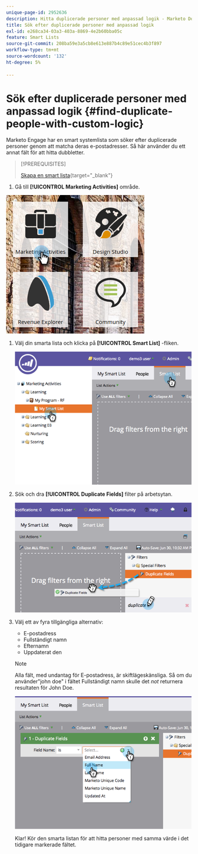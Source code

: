 ```yaml
---
unique-page-id: 2952636
description: Hitta duplicerade personer med anpassad logik - Marketo Docs - produktdokumentation
title: Sök efter duplicerade personer med anpassad logik
exl-id: e268ca34-03a3-403a-8869-4e2b60bba05c
feature: Smart Lists
source-git-commit: 208ba59e3a5cb8e613e887b4c89e51cec4b3f897
workflow-type: tm+mt
source-wordcount: '132'
ht-degree: 5%

---
```


# Sök efter duplicerade personer med anpassad logik {#find-duplicate-people-with-custom-logic}

Marketo Engage har en smart systemlista som söker efter duplicerade personer genom att matcha deras e-postadresser. Så här använder du ett annat fält för att hitta dubbletter.

>[!PREREQUISITES]
>
>[Skapa en smart lista](/help/marketo/product-docs/core-marketo-concepts/smart-lists-and-static-lists/creating-a-smart-list/create-a-smart-list.md){target="_blank"}

1. Gå till **[!UICONTROL Marketing Activities]** område.

![](assets/ma-2.png)

1. Välj din smarta lista och klicka på **[!UICONTROL Smart List]** -fliken.

   ![](assets/two-4.png)

1. Sök och dra **[!UICONTROL Duplicate Fields]** filter på arbetsytan.

   ![](assets/three-4.png)

1. Välj ett av fyra tillgängliga alternativ:

   * E-postadress
   * Fullständigt namn
   * Efternamn
   * Uppdaterat den

   >[!NOTE]
   >
   >Alla fält, med undantag för E-postadress, är skiftlägeskänsliga. Så om du använder&quot;john doe&quot; i fältet Fullständigt namn skulle det _not_ returnera resultaten för John Doe.

   ![](assets/four-2.png)

   Klar! Kör den smarta listan för att hitta personer med samma värde i det tidigare markerade fältet.
